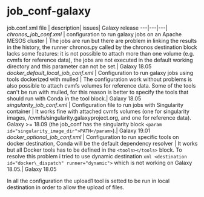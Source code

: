 # job\_conf-galaxy

job.conf.xml file | description| issues| Galaxy release
---|---|---|
*chronos\_job\_conf.xml* | configuration to run galaxy jobs on an Apache MESOS cluster | The jobs are run but there are problem in linking the results in the history, the runner chronos.py called by the chronos destination block lacks some features: it is not possible to attach more than one volume (e.g. cvmfs for reference data), the jobs are not executed in the default working directory and this parameter can not be set.| Galaxy 18.05
*docker\_default\_local\_job\_conf.xml* | Configuration to run galaxy jobs using tools dockerized with mulled | The configuration work without problems is also possible to attach cvmfs volumes for reference data. Some of the tools can't be run with mulled, for this reason is better to specify the tools that should run with Conda in the tool block.| Galaxy 18.05
*singularity\_job\_conf.xml* | Configuration file to run jobs with  Singularity container | It works fine with attached cvmfs volumes (one for singularity images, /cvmfs/singularity.galaxyproject.org, and one for reference data). Galaxy >= 18.09 (the job_conf has the singularity block ```<param id="singularity_image_dir">PATH</param>```).| Galaxy 19.01
*docker\_optional\_job\_conf.xml* | Configuration to run specific tools on docker destination, Conda will be the default dependency resolver | It works but all Docker tools has to be defined in the ```<tools></tools>``` block. To resolve this problem i tried to use dynamic destination ```xml <destination id="docker\_dispatch" runner="dynamic">``` which is not working on Galaxy 18.05.| Galaxy 18.05

In all the configuration the upload1 tool is setted to be run in local destination in order to allow the upload of files. 
